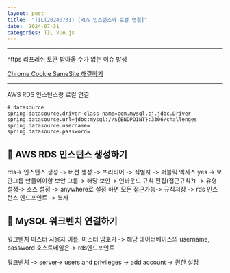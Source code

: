 ```yaml
---
layout: post
title:  "TIL(20240731) [RDS 인스턴스와 로컬 연결]"
date:  2024-07-31
categories: TIL Vue.js
---
```


----------------------------------------------------------------------------

https 리프레쉬 토큰 받아올 수가 없는 이슈 발생

[Chrome Cookie SameSite 해결하기](https://kindloveit.tistory.com/100)



-----------------------------------------------------


AWS RDS 인스턴스랑 로컬 연결

```
# datasource
spring.datasource.driver-class-name=com.mysql.cj.jdbc.Driver
spring.datasource.url=jdbc:mysql://${ENDPOINT}:3306/challenges
spring.datasource.username=
spring.datasource.password=

```

## 📌 AWS RDS 인스턴스 생성하기 
rds-> 인스턴스 생성 -> 버전 생성 -> 프리티어 -> 식별자 -> 퍼블릭 엑세스 yes -> 보안그룹 만들어야함 
보안 그룹-> 해당 보안-> 인바운드 규칙 편집(접근규칙?) -> 유형 설정-> 소스 설정 -> anywhere로 설정 하면 모든 접근가능-> 규칙저장 -> rds 인스턴스 엔드포인트 -> 복사 


## 📌 MySQL 워크벤치 연결하기

워크벤치 마스터 사용자 이름, 마스터 암호가 -> 해당 데이터베이스의 username, password 호스트네임은-> rds엔드포인트

워크벤치 -> server-> users and privileges -> add account -> 권한 설정 
 